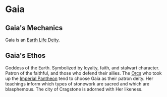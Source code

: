 # Gaia

## Gaia's Mechanics

Gaia is an [Earth Life Deity](../../Deity%20Mechanics/Earth%20Life%20Deity.md).

## Gaia's Ethos

Goddess of the Earth. Symbolized by loyalty, faith, and stalwart character. Patron of the faithful, and those who defend their allies. The [Orcs](../../../../Player%20Characters/Ancenstries/The%20People%20of%20Mithrinia/Elf.md#Deep%20Elf%20(Orc)) who took up the [Imperial Pantheon](../Imperial%20Pantheon.md) tend to choose Gaia as their patron deity. Her teachings inform which types of stonework are sacred and which are blasphemous. The city of Cragstone is adorned with Her likeness.
